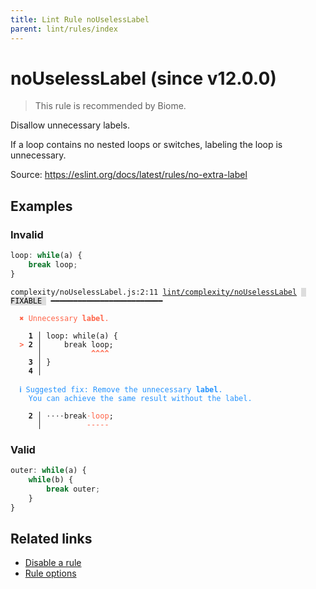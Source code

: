 ```yaml
---
title: Lint Rule noUselessLabel
parent: lint/rules/index
---
```


# noUselessLabel (since v12.0.0)

> This rule is recommended by Biome.

Disallow unnecessary labels.

If a loop contains no nested loops or switches, labeling the loop is unnecessary.

Source: https://eslint.org/docs/latest/rules/no-extra-label

## Examples

### Invalid

```jsx
loop: while(a) {
    break loop;
}
```

<pre class="language-text"><code class="language-text">complexity/noUselessLabel.js:2:11 <a href="https://biomejs.dev/lint/rules/noUselessLabel">lint/complexity/noUselessLabel</a> <span style="color: #000; background-color: #ddd;"> FIXABLE </span> ━━━━━━━━━━━━━━━━━━━━━━━━━

<strong><span style="color: Tomato;">  </span></strong><strong><span style="color: Tomato;">✖</span></strong> <span style="color: Tomato;">Unnecessary </span><span style="color: Tomato;"><strong>label</strong></span><span style="color: Tomato;">.</span>
  
    <strong>1 │ </strong>loop: while(a) {
<strong><span style="color: Tomato;">  </span></strong><strong><span style="color: Tomato;">&gt;</span></strong> <strong>2 │ </strong>    break loop;
   <strong>   │ </strong>          <strong><span style="color: Tomato;">^</span></strong><strong><span style="color: Tomato;">^</span></strong><strong><span style="color: Tomato;">^</span></strong><strong><span style="color: Tomato;">^</span></strong>
    <strong>3 │ </strong>}
    <strong>4 │ </strong>
  
<strong><span style="color: rgb(38, 148, 255);">  </span></strong><strong><span style="color: rgb(38, 148, 255);">ℹ</span></strong> <span style="color: rgb(38, 148, 255);">Suggested fix</span><span style="color: rgb(38, 148, 255);">: </span><span style="color: rgb(38, 148, 255);">Remove the unnecessary </span><span style="color: rgb(38, 148, 255);"><strong>label</strong></span><span style="color: rgb(38, 148, 255);">.
</span><span style="color: rgb(38, 148, 255);">  </span><span style="color: rgb(38, 148, 255);">  </span><span style="color: rgb(38, 148, 255);">You can achieve the same result without the label.</span>
  
<strong>  </strong><strong>  2 │ </strong><span style="opacity: 0.8;">·</span><span style="opacity: 0.8;">·</span><span style="opacity: 0.8;">·</span><span style="opacity: 0.8;">·</span>break<span style="opacity: 0.8;"><span style="color: Tomato;">·</span></span><span style="color: Tomato;">l</span><span style="color: Tomato;">o</span><span style="color: Tomato;">o</span><span style="color: Tomato;">p</span>;
<strong>  </strong><strong>    │ </strong>         <span style="color: Tomato;">-</span><span style="color: Tomato;">-</span><span style="color: Tomato;">-</span><span style="color: Tomato;">-</span><span style="color: Tomato;">-</span> 
</code></pre>

### Valid

```jsx
outer: while(a) {
    while(b) {
        break outer;
    }
}
```

## Related links

- [Disable a rule](/linter/#disable-a-lint-rule)
- [Rule options](/linter/#rule-options)
